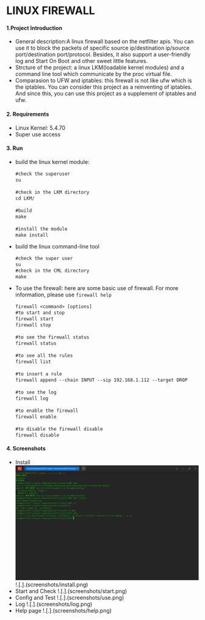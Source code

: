 # LINUX FIREWALL

#### 1.Project Introduction

* General description:A linux firewall based on the netfilter apis. You can use it to block the packets of specific source ip/destination ip/source port/destination port/protocol. Besides, it also support a user-friendly log and Start On Boot and other sweet little features.
* Strcture of the project: a linux LKM(loadable kernel modules) and a command line tool which communicate by the proc virtual file.
* Comparasion to UFW and iptables: this firewall is not like ufw which is the iptables. You can consider this project as a reinventing of iptables. And since this, you can use this project as a supplement of iptables and ufw.

#### 2. Requirements

* Linux Kernel: 5.4.70
* Super use access

#### 3. Run

* build the linux kernel module:

  ```shell
  #check the superuser
  su
  
  #check in the LKM directory
  cd LKM/
  
  #build 
  make 
  
  #install the module
  make install
  ```

* build the linux command-line tool

  ```shell
  #check the super user
  su
  #check in the CML directory
  make
  ```

* To use the firewall: here are some basic use of firewall. For more information, please use `firewall help`

  ```shell
  firewall <command> [options]
  #to start and stop
  firewall start 
  firewall stop
  
  #to see the firewall status
  firewall status
  
  #to see all the rules
  firewall list
  
  #to insert a rule
  firewall append --chain INPUT --sip 192.168.1.112 --target DROP
  
  #to see the log
  firewall log
  
  #to enable the firewall
  firewall enable
  
  #to disable the firewall disable
  firewall disable
  ```

#### 4. Screenshots
* Install
	<img src="./screenshots/install.png">
	!.[.].(screenshots/install.png)
* Start and Check
	!.[.].(screenshots/start.png)
* Config and Test
	!.[.].(screenshots/use.png)
* Log
	!.[.].(screenshots/log.png)
* Help page
	!.[.].(screenshots/help.png)
